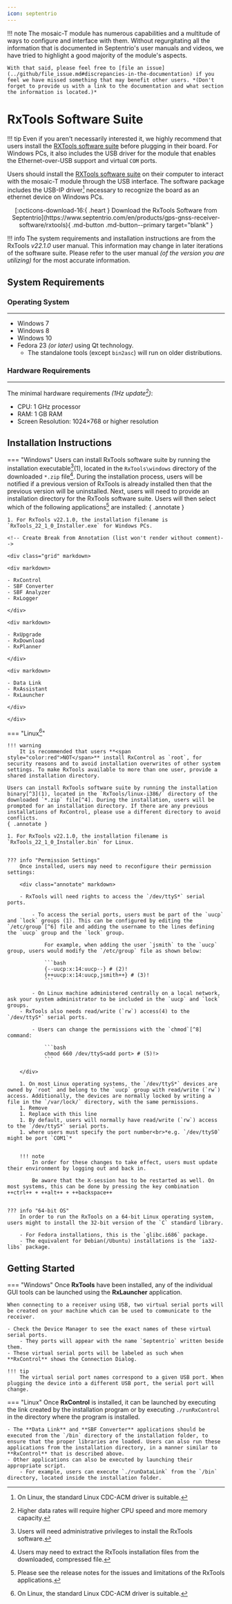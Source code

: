 ```yaml
---
icon: septentrio
---
```


!!! note
	The mosaic-T module has numerous capabilities and a multitude of ways to configure and interface with them. Without regurgitating all the information that is documented in Septentrio's user manuals and videos, we have tried to highlight a good majority of the module's aspects.

	With that said, please feel free to [file an issue](../github/file_issue.md#discrepancies-in-the-documentation) if you feel we have missed something that may benefit other users. *(Don't forget to provide us with a link to the documentation and what section the information is located.)*



# RxTools Software Suite


!!! tip
	Even if you aren't necessarily interested it, we highly recommend that users install the [RXTools software suite](https://www.septentrio.com/en/products/gps-gnss-receiver-software/rxtools) before plugging in their board. For Windows PCs, it also includes the USB driver for the module that enables the Ethernet-over-USB support and virtual `COM` ports.


Users should install the [RXTools software suite](https://www.septentrio.com/en/products/gps-gnss-receiver-software/rxtools) on their computer to interact with the mosaic-T module through the USB interface. The software package includes the USB-IP driver[^1] necessary to recognize the board as an ethernet device on Windows PCs.

[^1]: On Linux, the standard Linux CDC-ACM driver is suitable.


<article style="text-align: center;" markdown>
[:octicons-download-16:{ .heart } Download the RxTools Software from Septentrio](https://www.septentrio.com/en/products/gps-gnss-receiver-software/rxtools){ .md-button .md-button--primary target="blank" }
</article>


!!! info
	The system requirements and installation instructions are from the RxTools *v22.1.0* user manual. This information may change in later iterations of the software suite. Please refer to the user manual *(of the version you are utilizing)* for the most accurate information.



## System Requirements

<div class="grid" markdown>

<div markdown>

### Operating System

---

- Windows 7
- Windows 8
- Windows 10
- Fedora 23 *(or later)* using Qt technology.
	- The standalone tools (except `bin2asc`) will run on older distributions.

</div>


<div markdown>

### Hardware Requirements

---

The minimal hardware requirements *(1Hz update[^2])*:

- CPU: 1 GHz processor
- RAM: 1 GB RAM
- Screen Resolution: 1024×768 or higher resolution

</div>

</div>


[^2]: Higher data rates will require higher CPU speed and more memory capacity.



## Installation Instructions

=== "Windows"
	Users can install RxTools software suite by running the installation executable[^3](1), located in the `RxTools\windows` directory of the downloaded `*.zip` file[^4]. During the installation process, users will be notified if a previous version of RxTools is already installed then that the previous version will be uninstalled. Next, users will need to provide an installation directory for the RxTools software suite. Users will then select which of the following applications[^5] are installed:
	{ .annotate }

	1. For RxTools v22.1.0, the installation filename is `RxTools_22_1_0_Installer.exe` for Windows PCs.

	<!-- Create Break from Annotation (list won't render without comment)-->

	<div class="grid" markdown>

	<div markdown>

	- RxControl
	- SBF Converter
	- SBF Analyzer
	- RxLogger

	</div>

	<div markdown>

	- RxUpgrade
	- RxDownload
	- RxPlanner

	</div>

	<div markdown>

	- Data Link
	- RxAssistant
	- RxLauncher

	</div>

	</div>


=== "Linux[^1]"


	!!! warning
		It is recommended that users **<span style="color:red">NOT</span>** install RxControl as `root`, for security reasons and to avoid installation overwrites of other system settings. To make RxTools available to more than one user, provide a shared installation directory.

	Users can install RxTools software suite by running the installation binary[^3](1), located in the `RxTools/linux-i386/` directory of the downloaded `*.zip` file[^4]. During the installation, users will be prompted for an installation directory. If there are any previous installations of RxControl, please use a different directory to avoid conflicts.
	{ .annotate }

	1. For RxTools v22.1.0, the installation filename is `RxTools_22_1_0_Installer.bin` for Linux.


	??? info "Permission Settings"
		Once installed, users may need to reconfigure their permission settings:

		<div class="annotate" markdown>

		- RxTools will need rights to access the `/dev/ttyS*` serial ports.

			- To access the serial ports, users must be part of the `uucp` and `lock` groups (1). This can be configured by editing the `/etc/group`[^6] file and adding the username to the lines defining the `uucp` group and the `lock` group.

				For example, when adding the user `jsmith` to the `uucp` group, users would modify the `/etc/group` file as shown below:

				```bash
				{--uucp:x:14:uucp--} # (2)!
				{++uucp:x:14:uucp,jsmith++} # (3)!
				```

			- On Linux machine administered centrally on a local network, ask your system administrator to be included in the `uucp` and `lock` groups.
		- RxTools also needs read/write (`rw`) access(4) to the `/dev/ttyS*` serial ports.

			- Users can change the permissions with the `chmod`[^8] command:

				```bash
				chmod 660 /dev/ttyS<add port> # (5)!>
				```

		</div>

		1. On most Linux operating systems, the `/dev/ttyS*` devices are owned by `root` and belong to the `uucp` group with read/write (`rw`) access. Additionally, the devices are normally locked by writing a file in the `/var/lock/` directory, with the same permissions.
		1. Remove
		1. Replace with this line
		1. By default, users will normally have read/write (`rw`) access to the `/dev/ttyS*` serial ports.
		1. where users must specify the port number<br>*e.g. `/dev/ttyS0` might be port `COM1`*


		!!! note
			In order for these changes to take effect, users must update their environment by logging out and back in.

			Be aware that the X-session has to be restarted as well. On most systems, this can be done by pressing the key combination ++ctrl++ + ++alt++ + ++backspace++


	??? info "64-bit OS"
		In order to run the RxTools on a 64-bit Linux operating system, users might to install the 32-bit version of the `C` standard library.

		- For Fedora installations, this is the `glibc.i686` package.
		- The equivalent for Debian(/Ubuntu) installations is the `ia32-libs` package.


[^3]: Users will need administrative privileges to install the RxTools software.
[^4]: Users may need to extract the RxTools installation files from the downloaded, compressed file.
[^5]: Please see the release notes for the issues and limitations of the RxTools applications.
[^6]: Requires c privileges.
[^7]: Changing these permissions also requires `root` privileges.



## Getting Started

=== "Windows"
	Once **RxTools** have been installed, any of the individual GUI tools can be launched using the **RxLauncher** application.

	When connecting to a receiver using USB, two virtual serial ports will be created on your machine which can be used to communicate to the receiver.

	- Check the Device Manager to see the exact names of these virtual serial ports.
		- They ports will appear with the name `Septentrio` written beside them.
	- These virtual serial ports will be labeled as such when **RxControl** shows the Connection Dialog.

	!!! tip
		The virtual serial port names correspond to a given USB port. When plugging the device into a different USB port, the serial port will change.


=== "Linux"
	Once **RxControl** is installed, it can be launched by executing the link created by the installation program or by executing `./runRxControl` in the directory where the program is installed.

	- The **Data Link** and **SBF Converter** applications should be executed from the `/bin` directory of the installation folder, to ensure that the proper libraries are loaded. Users can also run these applications from the installation directory, in a manner similar to **RxControl** that is described above.
	- Other applications can also be executed by launching their appropriate script.
		- For example, users can execute `./runDataLink` from the `/bin` directory, located inside the installation folder.
